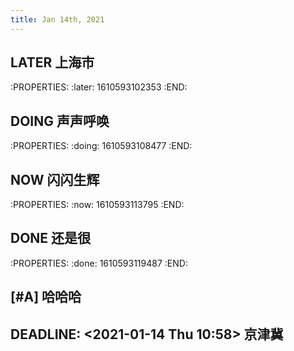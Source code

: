 ```yaml
---
title: Jan 14th, 2021
---
```


## LATER 上海市
:PROPERTIES:
:later: 1610593102353
:END:
## DOING  声声呼唤
:PROPERTIES:
:doing: 1610593108477
:END:
## NOW 闪闪生辉
:PROPERTIES:
:now: 1610593113795
:END:
## DONE  还是很
:PROPERTIES:
:done: 1610593119487
:END:
## [#A] 哈哈哈
## DEADLINE: <2021-01-14 Thu 10:58> 京津冀
##
